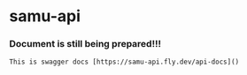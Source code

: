 # samu-api
### Document is still being prepared!!!

```
This is swagger docs [https://samu-api.fly.dev/api-docs]()
```
